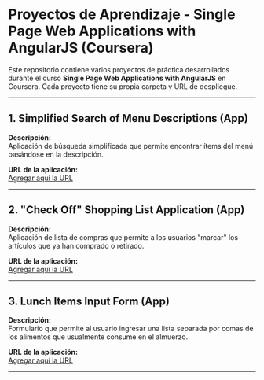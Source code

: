 # Proyectos de Aprendizaje - Single Page Web Applications with AngularJS (Coursera)

Este repositorio contiene varios proyectos de práctica desarrollados durante el curso **Single Page Web Applications with AngularJS** en Coursera. Cada proyecto tiene su propia carpeta y URL de despliegue.

---

## 1. Simplified Search of Menu Descriptions (App)

**Descripción:**  
Aplicación de búsqueda simplificada que permite encontrar ítems del menú basándose en la descripción.

**URL de la aplicación:**  
[Agregar aquí la URL](#)

---

## 2. "Check Off" Shopping List Application (App)

**Descripción:**  
Aplicación de lista de compras que permite a los usuarios "marcar" los artículos que ya han comprado o retirado.

**URL de la aplicación:**  
[Agregar aquí la URL](#)

---

## 3. Lunch Items Input Form (App)

**Descripción:**  
Formulario que permite al usuario ingresar una lista separada por comas de los alimentos que usualmente consume en el almuerzo.

**URL de la aplicación:**  
[Agregar aquí la URL](#)

---
